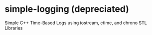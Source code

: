 # simple-logging (depreciated)
Simple C++ Time-Based Logs using iostream, ctime, and chrono STL Libraries
